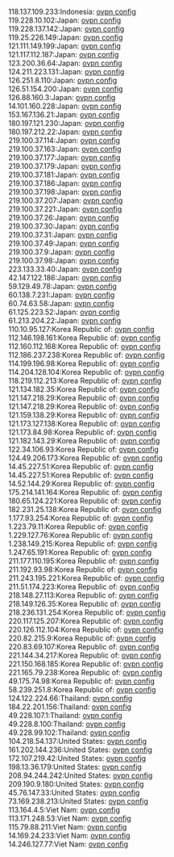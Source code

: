 118.137.109.233:Indonesia: [ovpn config](vpn/118_137_109_233.ovpn)  
119.228.10.102:Japan: [ovpn config](vpn/119_228_10_102.ovpn)  
119.228.137.142:Japan: [ovpn config](vpn/119_228_137_142.ovpn)  
119.25.226.149:Japan: [ovpn config](vpn/119_25_226_149.ovpn)  
121.111.149.199:Japan: [ovpn config](vpn/121_111_149_199.ovpn)  
121.117.112.187:Japan: [ovpn config](vpn/121_117_112_187.ovpn)  
123.200.36.64:Japan: [ovpn config](vpn/123_200_36_64.ovpn)  
124.211.223.131:Japan: [ovpn config](vpn/124_211_223_131.ovpn)  
126.251.8.110:Japan: [ovpn config](vpn/126_251_8_110.ovpn)  
126.51.154.200:Japan: [ovpn config](vpn/126_51_154_200.ovpn)  
126.88.160.3:Japan: [ovpn config](vpn/126_88_160_3.ovpn)  
14.101.160.228:Japan: [ovpn config](vpn/14_101_160_228.ovpn)  
153.167.136.21:Japan: [ovpn config](vpn/153_167_136_21.ovpn)  
180.197.121.230:Japan: [ovpn config](vpn/180_197_121_230.ovpn)  
180.197.212.22:Japan: [ovpn config](vpn/180_197_212_22.ovpn)  
219.100.37.114:Japan: [ovpn config](vpn/219_100_37_114.ovpn)  
219.100.37.163:Japan: [ovpn config](vpn/219_100_37_163.ovpn)  
219.100.37.177:Japan: [ovpn config](vpn/219_100_37_177.ovpn)  
219.100.37.179:Japan: [ovpn config](vpn/219_100_37_179.ovpn)  
219.100.37.181:Japan: [ovpn config](vpn/219_100_37_181.ovpn)  
219.100.37.186:Japan: [ovpn config](vpn/219_100_37_186.ovpn)  
219.100.37.198:Japan: [ovpn config](vpn/219_100_37_198.ovpn)  
219.100.37.207:Japan: [ovpn config](vpn/219_100_37_207.ovpn)  
219.100.37.221:Japan: [ovpn config](vpn/219_100_37_221.ovpn)  
219.100.37.26:Japan: [ovpn config](vpn/219_100_37_26.ovpn)  
219.100.37.30:Japan: [ovpn config](vpn/219_100_37_30.ovpn)  
219.100.37.31:Japan: [ovpn config](vpn/219_100_37_31.ovpn)  
219.100.37.49:Japan: [ovpn config](vpn/219_100_37_49.ovpn)  
219.100.37.9:Japan: [ovpn config](vpn/219_100_37_9.ovpn)  
219.100.37.98:Japan: [ovpn config](vpn/219_100_37_98.ovpn)  
223.133.33.40:Japan: [ovpn config](vpn/223_133_33_40.ovpn)  
42.147.122.186:Japan: [ovpn config](vpn/42_147_122_186.ovpn)  
59.129.49.78:Japan: [ovpn config](vpn/59_129_49_78.ovpn)  
60.138.7.231:Japan: [ovpn config](vpn/60_138_7_231.ovpn)  
60.74.63.58:Japan: [ovpn config](vpn/60_74_63_58.ovpn)  
61.125.223.52:Japan: [ovpn config](vpn/61_125_223_52.ovpn)  
61.213.204.22:Japan: [ovpn config](vpn/61_213_204_22.ovpn)  
110.10.95.127:Korea Republic of: [ovpn config](vpn/110_10_95_127.ovpn)  
112.146.198.161:Korea Republic of: [ovpn config](vpn/112_146_198_161.ovpn)  
112.160.112.168:Korea Republic of: [ovpn config](vpn/112_160_112_168.ovpn)  
112.186.237.238:Korea Republic of: [ovpn config](vpn/112_186_237_238.ovpn)  
114.199.196.98:Korea Republic of: [ovpn config](vpn/114_199_196_98.ovpn)  
114.204.128.104:Korea Republic of: [ovpn config](vpn/114_204_128_104.ovpn)  
118.219.112.213:Korea Republic of: [ovpn config](vpn/118_219_112_213.ovpn)  
121.134.182.35:Korea Republic of: [ovpn config](vpn/121_134_182_35.ovpn)  
121.147.218.29:Korea Republic of: [ovpn config](vpn/121_147_218_29.ovpn)  
121.147.218.29:Korea Republic of: [ovpn config](vpn/121_147_218_29.ovpn)  
121.159.138.29:Korea Republic of: [ovpn config](vpn/121_159_138_29.ovpn)  
121.173.127.138:Korea Republic of: [ovpn config](vpn/121_173_127_138.ovpn)  
121.173.84.98:Korea Republic of: [ovpn config](vpn/121_173_84_98.ovpn)  
121.182.143.29:Korea Republic of: [ovpn config](vpn/121_182_143_29.ovpn)  
122.34.106.93:Korea Republic of: [ovpn config](vpn/122_34_106_93.ovpn)  
124.49.206.173:Korea Republic of: [ovpn config](vpn/124_49_206_173.ovpn)  
14.45.227.51:Korea Republic of: [ovpn config](vpn/14_45_227_51.ovpn)  
14.45.227.51:Korea Republic of: [ovpn config](vpn/14_45_227_51.ovpn)  
14.52.144.29:Korea Republic of: [ovpn config](vpn/14_52_144_29.ovpn)  
175.214.141.164:Korea Republic of: [ovpn config](vpn/175_214_141_164.ovpn)  
180.65.124.221:Korea Republic of: [ovpn config](vpn/180_65_124_221.ovpn)  
182.231.25.138:Korea Republic of: [ovpn config](vpn/182_231_25_138.ovpn)  
1.177.93.254:Korea Republic of: [ovpn config](vpn/1_177_93_254.ovpn)  
1.223.79.11:Korea Republic of: [ovpn config](vpn/1_223_79_11.ovpn)  
1.229.127.76:Korea Republic of: [ovpn config](vpn/1_229_127_76.ovpn)  
1.238.149.215:Korea Republic of: [ovpn config](vpn/1_238_149_215.ovpn)  
1.247.65.191:Korea Republic of: [ovpn config](vpn/1_247_65_191.ovpn)  
211.177.110.195:Korea Republic of: [ovpn config](vpn/211_177_110_195.ovpn)  
211.192.93.98:Korea Republic of: [ovpn config](vpn/211_192_93_98.ovpn)  
211.243.195.221:Korea Republic of: [ovpn config](vpn/211_243_195_221.ovpn)  
211.51.174.223:Korea Republic of: [ovpn config](vpn/211_51_174_223.ovpn)  
218.148.27.113:Korea Republic of: [ovpn config](vpn/218_148_27_113.ovpn)  
218.149.126.35:Korea Republic of: [ovpn config](vpn/218_149_126_35.ovpn)  
218.236.131.254:Korea Republic of: [ovpn config](vpn/218_236_131_254.ovpn)  
220.117.125.207:Korea Republic of: [ovpn config](vpn/220_117_125_207.ovpn)  
220.126.112.104:Korea Republic of: [ovpn config](vpn/220_126_112_104.ovpn)  
220.82.215.9:Korea Republic of: [ovpn config](vpn/220_82_215_9.ovpn)  
220.83.69.107:Korea Republic of: [ovpn config](vpn/220_83_69_107.ovpn)  
221.144.34.217:Korea Republic of: [ovpn config](vpn/221_144_34_217.ovpn)  
221.150.168.185:Korea Republic of: [ovpn config](vpn/221_150_168_185.ovpn)  
221.165.79.238:Korea Republic of: [ovpn config](vpn/221_165_79_238.ovpn)  
49.175.74.98:Korea Republic of: [ovpn config](vpn/49_175_74_98.ovpn)  
58.239.251.8:Korea Republic of: [ovpn config](vpn/58_239_251_8.ovpn)  
124.122.224.66:Thailand: [ovpn config](vpn/124_122_224_66.ovpn)  
184.22.201.156:Thailand: [ovpn config](vpn/184_22_201_156.ovpn)  
49.228.107.1:Thailand: [ovpn config](vpn/49_228_107_1.ovpn)  
49.228.8.100:Thailand: [ovpn config](vpn/49_228_8_100.ovpn)  
49.228.99.102:Thailand: [ovpn config](vpn/49_228_99_102.ovpn)  
104.218.54.137:United States: [ovpn config](vpn/104_218_54_137.ovpn)  
161.202.144.236:United States: [ovpn config](vpn/161_202_144_236.ovpn)  
172.107.219.42:United States: [ovpn config](vpn/172_107_219_42.ovpn)  
198.13.36.179:United States: [ovpn config](vpn/198_13_36_179.ovpn)  
208.94.244.242:United States: [ovpn config](vpn/208_94_244_242.ovpn)  
209.190.9.180:United States: [ovpn config](vpn/209_190_9_180.ovpn)  
45.76.147.33:United States: [ovpn config](vpn/45_76_147_33.ovpn)  
73.169.238.213:United States: [ovpn config](vpn/73_169_238_213.ovpn)  
113.164.4.5:Viet Nam: [ovpn config](vpn/113_164_4_5.ovpn)  
113.171.248.53:Viet Nam: [ovpn config](vpn/113_171_248_53.ovpn)  
115.79.88.211:Viet Nam: [ovpn config](vpn/115_79_88_211.ovpn)  
14.169.24.233:Viet Nam: [ovpn config](vpn/14_169_24_233.ovpn)  
14.246.127.77:Viet Nam: [ovpn config](vpn/14_246_127_77.ovpn)  
